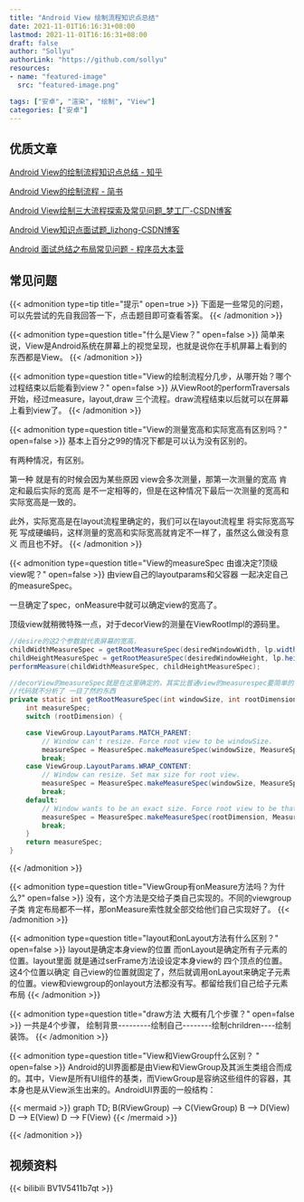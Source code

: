```yaml
---
title: "Android View 绘制流程知识点总结"
date: 2021-11-01T16:16:31+08:00
lastmod: 2021-11-01T16:16:31+08:00
draft: false
author: "Sollyu"
authorLink: "https://github.com/sollyu"
resources:
- name: "featured-image"
  src: "featured-image.png"

tags: ["安卓", "渲染", "绘制", "View"]
categories: ["安卓"]
---
```


## 优质文章

[Android View的绘制流程知识点总结 - 知乎](https://zhuanlan.zhihu.com/p/44976896)

[Android View的绘制流程 - 简书](https://www.jianshu.com/p/5a71014e7b1b)

[Android View绘制三大流程探索及常见问题_梦工厂-CSDN博客](https://blog.csdn.net/zhuwentao2150/article/details/53494760)

[Android View知识点面试题_lizhong-CSDN博客](https://blog.csdn.net/generallizhong/article/details/103964206)

[Android 面试总结之布局常见问题 - 程序员大本营](https://www.pianshen.com/article/520885170/)

## 常见问题

{{< admonition type=tip title="提示" open=true >}}
下面是一些常见的问题，可以先尝试的先自我回答一下，点击题目即可查看答案。
{{< /admonition >}}


{{< admonition type=question title="什么是View？" open=false >}}
简单来说，View是Android系统在屏幕上的视觉呈现，也就是说你在手机屏幕上看到的东西都是View。
{{< /admonition >}}


{{< admonition type=question title="View的绘制流程分几步，从哪开始？哪个过程结束以后能看到view？" open=false >}}
从ViewRoot的performTraversals开始，经过measure，layout,draw 三个流程。draw流程结束以后就可以在屏幕上看到view了。
{{< /admonition >}}


{{< admonition type=question title="View的测量宽高和实际宽高有区别吗？" open=false >}}
基本上百分之99的情况下都是可以认为没有区别的。

有两种情况，有区别。

第一种 就是有的时候会因为某些原因 view会多次测量，那第一次测量的宽高 肯定和最后实际的宽高 是不一定相等的，但是在这种情况下最后一次测量的宽高和实际宽高是一致的。

此外，实际宽高是在layout流程里确定的，我们可以在layout流程里 将实际宽高写死 写成硬编码，这样测量的宽高和实际宽高就肯定不一样了，虽然这么做没有意义 而且也不好。
{{< /admonition >}}

{{< admonition type=question title="View的measureSpec 由谁决定?顶级view呢？" open=false >}}
由view自己的layoutparams和父容器  一起决定自己的measureSpec。

一旦确定了spec，onMeasure中就可以确定view的宽高了。

顶级view就稍微特殊一点，对于decorView的测量在ViewRootImpl的源码里。

```java
//desire的这2个参数就代表屏幕的宽高，
childWidthMeasureSpec = getRootMeasureSpec(desiredWindowWidth, lp.width);
childHeightMeasureSpec = getRootMeasureSpec(desiredWindowHeight, lp.height);
performMeasure(childWidthMeasureSpec, childHeightMeasureSpec);

//decorView的measureSpec就是在这里确定的，其实比普通view的measurespec要简单的多
//代码就不分析了 一目了然的东西
private static int getRootMeasureSpec(int windowSize, int rootDimension) {
    int measureSpec;
    switch (rootDimension) {

    case ViewGroup.LayoutParams.MATCH_PARENT:
        // Window can't resize. Force root view to be windowSize.
        measureSpec = MeasureSpec.makeMeasureSpec(windowSize, MeasureSpec.EXACTLY);
        break;
    case ViewGroup.LayoutParams.WRAP_CONTENT:
        // Window can resize. Set max size for root view.
        measureSpec = MeasureSpec.makeMeasureSpec(windowSize, MeasureSpec.AT_MOST);
        break;
    default:
        // Window wants to be an exact size. Force root view to be that size.
        measureSpec = MeasureSpec.makeMeasureSpec(rootDimension, MeasureSpec.EXACTLY);
        break;
    }
    return measureSpec;
}
```
{{< /admonition >}}


{{< admonition type=question title="ViewGroup有onMeasure方法吗？为什么?" open=false >}}
没有，这个方法是交给子类自己实现的。不同的viewgroup子类 肯定布局都不一样，那onMeasure索性就全部交给他们自己实现好了。
{{< /admonition >}}


{{< admonition type=question title="layout和onLayout方法有什么区别？" open=false >}}
layout是确定本身view的位置 而onLayout是确定所有子元素的位置。layout里面 就是通过serFrame方法设设定本身view的 四个顶点的位置。这4个位置以确定 自己view的位置就固定了，然后就调用onLayout来确定子元素的位置。view和viewgroup的onlayout方法都没有写。都留给我们自己给子元素布局
{{< /admonition >}}


{{< admonition type=question title="draw方法 大概有几个步骤？" open=false >}}
一共是4个步骤， 绘制背景---------绘制自己--------绘制chrildren----绘制装饰。
{{< /admonition >}}


{{< admonition type=question title="View和ViewGroup什么区别？ " open=false >}}
Android的UI界面都是由View和ViewGroup及其派生类组合而成的。其中，View是所有UI组件的基类，而ViewGroup是容纳这些组件的容器，其本身也是从View派生出来的。AndroidUI界面的一般结构：

{{< mermaid >}}
graph TD;
    B(RViewGroup) --> C(ViewGroup)
    B --> D(View)
    D --> E(View)
    D --> F(View)
{{< /mermaid >}}


{{< /admonition >}}



## 视频资料

{{< bilibili BV1V5411b7qt >}}

